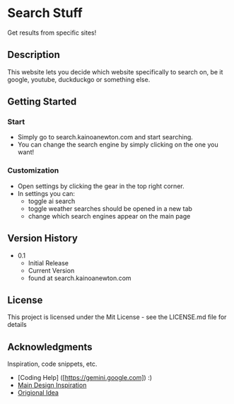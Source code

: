# Search Stuff

Get results from specific sites!

## Description

This website lets you decide which website specifically to search on, be it google, youtube, duckduckgo or something else.

## Getting Started

### Start

* Simply go to search.kainoanewton.com and start searching.
* You can change the search engine by simply clicking on the one you want!

### Customization

* Open settings by clicking the gear in the top right corner.
* In settings you can:
  - toggle ai search
  - toggle weather searches should be opened in a new tab
  - change which search engines appear on the main page

## Version History

* 0.1
    * Initial Release
    * Current Version
    * found at search.kainoanewton.com

## License

This project is licensed under the Mit License - see the LICENSE.md file for details

## Acknowledgments

Inspiration, code snippets, etc.
* [Coding Help] ([https://gemini.google.com]) :)
* [Main Design Inspiration]([https://search.brave.com/])
* [Origional Idea]([https://support.google.com/chrome/answer/95426?hl=en&co=GENIE.Platform%3DDesktop])
